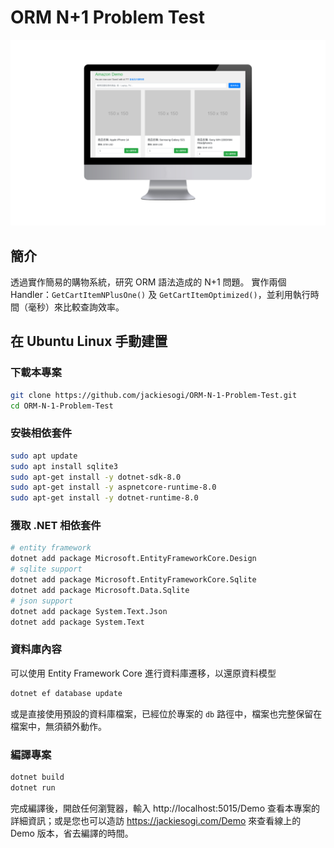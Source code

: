 # ORM N+1 Problem Test

![縮圖](./wwwroot/img/demo.png)

## 簡介
透過實作簡易的購物系統，研究 ORM 語法造成的 N+1 問題。
實作兩個 Handler：`GetCartItemNPlusOne()` 及 `GetCartItemOptimized()`，並利用執行時間（毫秒）來比較查詢效率。

## 在 Ubuntu Linux 手動建置

### 下載本專案
```bash
git clone https://github.com/jackiesogi/ORM-N-1-Problem-Test.git
cd ORM-N-1-Problem-Test
```

### 安裝相依套件
```bash
sudo apt update
sudo apt install sqlite3
sudo apt-get install -y dotnet-sdk-8.0
sudo apt-get install -y aspnetcore-runtime-8.0
sudo apt-get install -y dotnet-runtime-8.0
```

### 獲取 .NET 相依套件
```bash
# entity framework
dotnet add package Microsoft.EntityFrameworkCore.Design
# sqlite support
dotnet add package Microsoft.EntityFrameworkCore.Sqlite
dotnet add package Microsoft.Data.Sqlite
# json support
dotnet add package System.Text.Json
dotnet add package System.Text
```

### 資料庫內容
可以使用 Entity Framework Core 進行資料庫遷移，以還原資料模型
```bash
dotnet ef database update
```
或是直接使用預設的資料庫檔案，已經位於專案的 `db` 路徑中，檔案也完整保留在檔案中，無須額外動作。

### 編譯專案
```bash
dotnet build
dotnet run
```
完成編譯後，開啟任何瀏覽器，輸入 http://localhost:5015/Demo 查看本專案的詳細資訊；或是您也可以造訪 https://jackiesogi.com/Demo 來查看線上的 Demo 版本，省去編譯的時間。
